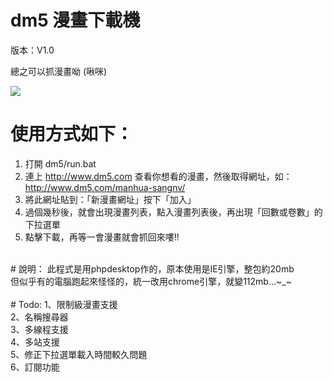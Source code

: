 # dm5 漫畫下載機

版本：V1.0

總之可以抓漫畫呦 (啾咪)

<img src="http://3wa.tw/photo/small.php?w_size=900&compassion=85&file_name=users/shadow/20160714_161324_0.png&noshow=1">

# 使用方式如下：<br>
1. 打開 dm5/run.bat <br>
2. 連上 http://www.dm5.com 查看你想看的漫畫，然後取得網址，如：http://www.dm5.com/manhua-sangnv/ <br>
3. 將此網址貼到：「新漫畫網址」按下「加入」 <br>
4. 過個幾秒後，就會出現漫畫列表，點入漫畫列表後，再出現「回數或卷數」的下拉選單 <br>
5. 點擊下載，再等一會漫畫就會抓回來嘍!! <br>
<br>
# 說明：                                                         
此程式是用phpdesktop作的，原本使用是IE引擎，整包約20mb<br>
但似乎有的電腦跑起來怪怪的，統一改用chrome引擎，就變112mb...~_~<br>
<br>
# Todo:
1、限制級漫畫支援 <br>
2、名稱搜尋器 <br>
3、多線程支援 <br>
4、多站支援 <br>
5、修正下拉選單載入時間較久問題 <br>
6、訂閱功能 <br>
